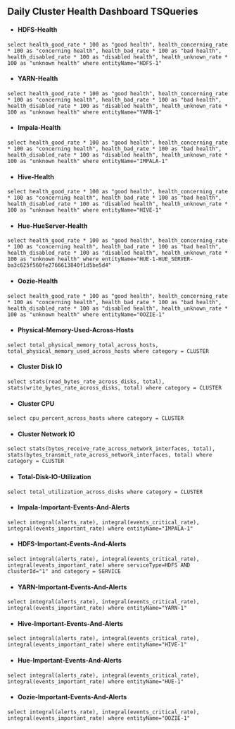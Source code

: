 ## Daily Cluster Health Dashboard TSQueries

* #### HDFS-Health
```
select health_good_rate * 100 as "good health", health_concerning_rate * 100 as "concerning health", health_bad_rate * 100 as "bad health", health_disabled_rate * 100 as "disabled health", health_unknown_rate * 100 as "unknown health" where entityName="HDFS-1"
```
* #### YARN-Health
```
select health_good_rate * 100 as "good health", health_concerning_rate * 100 as "concerning health", health_bad_rate * 100 as "bad health", health_disabled_rate * 100 as "disabled health", health_unknown_rate * 100 as "unknown health" where entityName="YARN-1"
```
* #### Impala-Health
```
select health_good_rate * 100 as "good health", health_concerning_rate * 100 as "concerning health", health_bad_rate * 100 as "bad health", health_disabled_rate * 100 as "disabled health", health_unknown_rate * 100 as "unknown health" where entityName="IMPALA-1"
```
* #### Hive-Health
```
select health_good_rate * 100 as "good health", health_concerning_rate * 100 as "concerning health", health_bad_rate * 100 as "bad health", health_disabled_rate * 100 as "disabled health", health_unknown_rate * 100 as "unknown health" where entityName="HIVE-1"
```
* #### Hue-HueServer-Health
```
select health_good_rate * 100 as "good health", health_concerning_rate * 100 as "concerning health", health_bad_rate * 100 as "bad health", health_disabled_rate * 100 as "disabled health", health_unknown_rate * 100 as "unknown health" where entityName="HUE-1-HUE_SERVER-ba3c625f560fe2766613840f1d5be5d4"
```
* #### Oozie-Health
```
select health_good_rate * 100 as "good health", health_concerning_rate * 100 as "concerning health", health_bad_rate * 100 as "bad health", health_disabled_rate * 100 as "disabled health", health_unknown_rate * 100 as "unknown health" where entityName="OOZIE-1"
```
* #### Physical-Memory-Used-Across-Hosts
```
select total_physical_memory_total_across_hosts, total_physical_memory_used_across_hosts where category = CLUSTER
```
* #### Cluster Disk IO
```
select stats(read_bytes_rate_across_disks, total), stats(write_bytes_rate_across_disks, total) where category = CLUSTER
```
* #### Cluster CPU
```
select cpu_percent_across_hosts where category = CLUSTER
```
* #### Cluster Network IO
```
select stats(bytes_receive_rate_across_network_interfaces, total), stats(bytes_transmit_rate_across_network_interfaces, total) where category = CLUSTER
```
* #### Total-Disk-IO-Utilization
```
select total_utilization_across_disks where category = CLUSTER
```
* #### Impala-Important-Events-And-Alerts
```
select integral(alerts_rate), integral(events_critical_rate), integral(events_important_rate) where entityName="IMPALA-1"
```
* #### HDFS-Important-Events-And-Alerts
```
select integral(alerts_rate), integral(events_critical_rate), integral(events_important_rate) where serviceType=HDFS AND clusterId="1" and category = SERVICE
```
* #### YARN-Important-Events-And-Alerts
```
select integral(alerts_rate), integral(events_critical_rate), integral(events_important_rate) where entityName="YARN-1"
```
* #### Hive-Important-Events-And-Alerts
```
select integral(alerts_rate), integral(events_critical_rate), integral(events_important_rate) where entityName="HIVE-1"
```
* #### Hue-Important-Events-And-Alerts
```
select integral(alerts_rate), integral(events_critical_rate), integral(events_important_rate) where entityName="HUE-1"
```
* #### Oozie-Important-Events-And-Alerts
```
select integral(alerts_rate), integral(events_critical_rate), integral(events_important_rate) where entityName="OOZIE-1"
```
